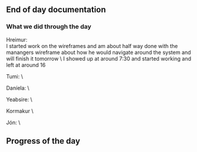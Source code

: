 ## End of day documentation

### What we did through the day 
Hreimur: \
I started work on the wireframes and am about half way done with the manangers wireframe about how he would navigate around the system and will finish it tomorrow \ 
I showed up at around 7:30 and started working and left at around 16

Tumi: \


Daníela: \ 



Yeabsire: \



Kormakur \


Jón: \




## Progress of the day

